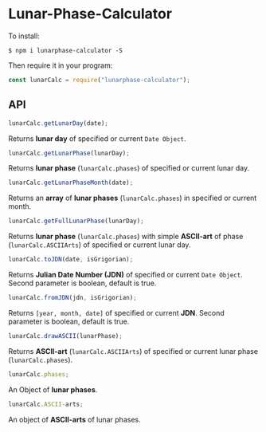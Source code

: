# Lunar-Phase-Calculator

To install:
```console
$ npm i lunarphase-calculator -S
```
Then require it in your program:
```js
const lunarCalc = require("lunarphase-calculator");
```

## API
```js
lunarCalc.getLunarDay(date);
```
Returns **lunar day** of specified or current `Date Object`.


```js
lunarCalc.getLunarPhase(lunarDay);
```
Returns **lunar phase** (`lunarCalc.phases`) of specified or current lunar day.


```js
lunarCalc.getLunarPhaseMonth(date);
```
Returns an **array** of **lunar phases** (`lunarCalc.phases`) in specified or current month.


```js
lunarCalc.getFullLunarPhase(lunarDay);
```
Returns **lunar phase** (`lunarCalc.phases`) with simple **ASCII-art** of phase (`lunarCalc.ASCIIArts`) of specified or current lunar day.


```js
lunarCalc.toJDN(date, isGrigorian);
```
Returns **Julian Date Number (JDN)** of specified or current `Date Object`. Second parameter is boolean, default is true.


```js
lunarCalc.fromJDN(jdn, isGrigorian);
```
Returns `[year, month, date]` of specified or current **JDN**. Second parameter is boolean, default is true.


```js
lunarCalc.drawASCII(lunarPhase);
```
Returns **ASCII-art** (`lunarCalc.ASCIIArts`) of specified or current lunar phase (`lunarCalc.phases`).


```js
lunarCalc.phases;
```
An Object of **lunar phases**.


```js
lunarCalc.ASCII-arts;
```
An object of **ASCII-arts** of lunar phases.
